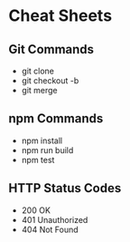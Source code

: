 # Cheat Sheets

## Git Commands
- git clone <repo>  
- git checkout -b <branch>  
- git merge <branch>

## npm Commands
- npm install  
- npm run build  
- npm test

## HTTP Status Codes
- 200 OK  
- 401 Unauthorized  
- 404 Not Found